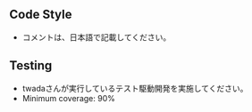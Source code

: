 ## Code Style
- コメントは、日本語で記載してください。

## Testing
- twadaさんが実行しているテスト駆動開発を実施してください。
- Minimum coverage: 90%



